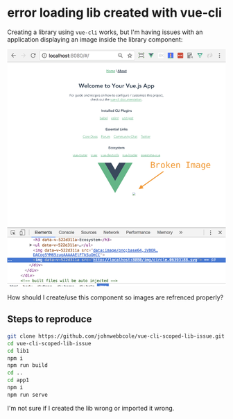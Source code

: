 # error loading lib created with vue-cli

Creating a library using `vue-cli` works, but I'm having issues with
an application displaying an image inside the library component:

![example](example.png)

How should I create/use this component so images are refrenced properly?

## Steps to reproduce

```bash
git clone https://github.com/johnwebbcole/vue-cli-scoped-lib-issue.git
cd vue-cli-scoped-lib-issue
cd lib1
npm i
npm run build
cd ..
cd app1
npm i
npm run serve
```

I'm not sure if I created the lib wrong or imported it wrong.
